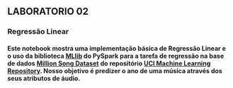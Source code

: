 

## LABORATORIO 02
### **Regressão Linear**

#### Este notebook mostra uma implementação básica de Regressão Linear e o uso da biblioteca [MLlib](http://spark.apache.org/docs/1.4.0/api/python/pyspark.ml.html) do PySpark para a tarefa de regressão na base de dados [Million Song Dataset](http://labrosa.ee.columbia.edu/millionsong/) do repositório [UCI Machine Learning Repository](https://archive.ics.uci.edu/ml/datasets/YearPredictionMSD). Nosso objetivo é predizer o ano de uma música através dos seus atributos de áudio.
